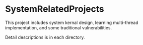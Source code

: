 # SystemRelatedProjects

This project includes system kernal design, learning multi-thread implementation, and some traditional vulnerabilities. 

Detail descriptions is in each directory.